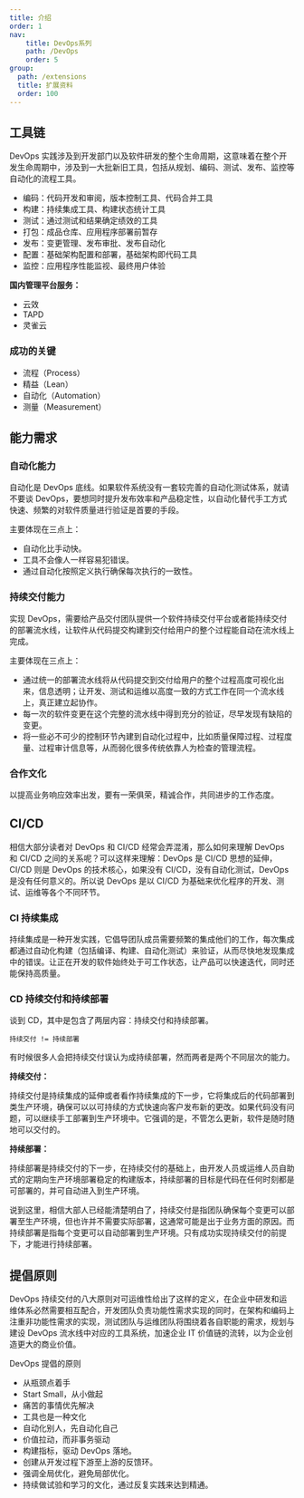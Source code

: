 ```yaml
---
title: 介绍
order: 1
nav:
    title: DevOps系列
    path: /DevOps
    order: 5
group:
  path: /extensions
  title: 扩展资料
  order: 100  
---
```


## 工具链

DevOps 实践涉及到开发部门以及软件研发的整个生命周期，这意味着在整个开发生命周期中，涉及到一大批新旧工具，包括从规划、编码、测试、发布、监控等自动化的流程工具。

- 编码：代码开发和审阅，版本控制工具、代码合并工具
- 构建：持续集成工具、构建状态统计工具
- 测试：通过测试和结果确定绩效的工具
- 打包：成品仓库、应用程序部署前暂存
- 发布：变更管理、发布审批、发布自动化
- 配置：基础架构配置和部署，基础架构即代码工具
- 监控：应用程序性能监视、最终用户体验

**国内管理平台服务：**

- 云效
- TAPD
- 灵雀云

### 成功的关键

- 流程（Process）
- 精益（Lean）
- 自动化（Automation）
- 测量（Measurement）

## 能力需求

### 自动化能力

自动化是 DevOps 底线。如果软件系统没有一套较完善的自动化测试体系，就请不要谈 DevOps，要想同时提升发布效率和产品稳定性，以自动化替代手工方式快速、频繁的对软件质量进行验证是首要的手段。

主要体现在三点上：

- 自动化比手动快。
- 工具不会像人一样容易犯错误。
- 通过自动化按照定义执行确保每次执行的一致性。

### 持续交付能力

实现 DevOps，需要给产品交付团队提供一个软件持续交付平台或者能持续交付的部署流水线，让软件从代码提交构建到交付给用户的整个过程能自动在流水线上完成。

主要体现在三点上：

- 通过统一的部署流水线将从代码提交到交付给用户的整个过程高度可视化出来，信息透明；让开发、测试和运维以高度一致的方式工作在同一个流水线上，真正建立起协作。
- 每一次的软件变更在这个完整的流水线中得到充分的验证，尽早发现有缺陷的变更。
- 将一些必不可少的控制环节內建到自动化过程中，比如质量保障过程、过程度量、过程审计信息等，从而弱化很多传统依靠人为检查的管理流程。

### 合作文化

以提高业务响应效率出发，要有一荣俱荣，精诚合作，共同进步的工作态度。

## CI/CD

相信大部分读者对 DevOps 和 CI/CD 经常会弄混淆，那么如何来理解 DevOps 和 CI/CD 之间的关系呢？可以这样来理解：DevOps 是 CI/CD 思想的延伸，CI/CD 则是 DevOps 的技术核心，如果没有 CI/CD，没有自动化测试，DevOps 是没有任何意义的。所以说 DevOps 是以 CI/CD 为基础来优化程序的开发、测试、运维等各个不同环节。

### CI 持续集成

持续集成是一种开发实践，它倡导团队成员需要频繁的集成他们的工作，每次集成都通过自动化构建（包括编译、构建、自动化测试）来验证，从而尽快地发现集成中的错误。让正在开发的软件始终处于可工作状态，让产品可以快速迭代，同时还能保持高质量。

### CD 持续交付和持续部署

谈到 CD，其中是包含了两层内容：持续交付和持续部署。

```
持续交付 != 持续部署
```

有时候很多人会把持续交付误认为成持续部署，然而两者是两个不同层次的能力。

**持续交付：**

持续交付是持续集成的延伸或者看作持续集成的下一步，它将集成后的代码部署到类生产环境，确保可以以可持续的方式快速向客户发布新的更改。如果代码没有问题，可以继续手工部署到生产环境中。它强调的是，不管怎么更新，软件是随时随地可以交付的。

**持续部署：**

持续部署是持续交付的下一步，在持续交付的基础上，由开发人员或运维人员自助式的定期向生产环境部署稳定的构建版本，持续部署的目标是代码在任何时刻都是可部署的，并可自动进入到生产环境。

说到这里，相信大部人已经能清楚明白了，持续交付是指团队确保每个变更可以部署至生产环境，但也许并不需要实际部署，这通常可能是出于业务方面的原因。而持续部署是指每个变更可以自动部署到生产环境。只有成功实现持续交付的前提下，才能进行持续部署。

## 提倡原则

DevOps 持续交付的八大原则对可运维性给出了这样的定义，在企业中研发和运维体系必然需要相互配合，开发团队负责功能性需求实现的同时，在架构和编码上注重非功能性需求的实现，测试团队与运维团队将围绕着各自职能的需求，规划与建设 DevOps 流水线中对应的工具系统，加速企业 IT 价值链的流转，以为企业创造更大的商业价值。

DevOps 提倡的原则

- 从瓶颈点着手
- Start Small，从小做起
- 痛苦的事情优先解决
- 工具也是一种文化
- 自动化别人，先自动化自己
- 价值拉动，而非事务驱动
- 构建指标，驱动 DevOps 落地。
- 创建从开发过程下游至上游的反馈环。
- 强调全局优化，避免局部优化。
- 持续做试验和学习的文化，通过反复实践来达到精通。
